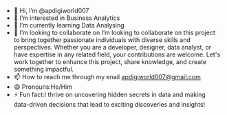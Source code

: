 - 👋 Hi, I’m @apdigiworld007
- 👀 I’m interested in Business Analytics 
- 🌱 I’m currently learning Data Analysing 
- 💞️ I’m looking to collaborate on I’m looking to collaborate on this project to bring together passionate individuals with diverse skills and perspectives. Whether you are a developer, designer, data analyst, or have expertise in any related field, your contributions are welcome. Let's work together to enhance this project, share knowledge, and create something impactful.
- 📫 How to reach me through my enail apdigiworld007@gmail.com
- 😄 Pronouns:He/Him
- ⚡ Fun fact:I thrive on uncovering hidden secrets in data and making data-driven decisions that lead to exciting discoveries and insights!

<!---
apdigiworld007/apdigiworld007 is a ✨ special ✨ repository because its `README.md` (this file) appears on your GitHub profile.
You can click the Preview link to take a look at your changes.
--->
